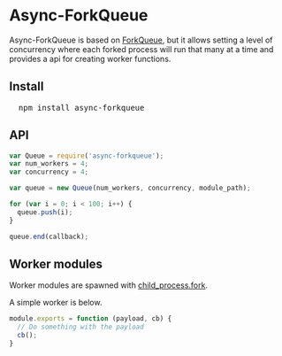 # Async-ForkQueue
Async-ForkQueue is based on [ForkQueue](https://github.com/andrewjstone/forkqueue), but it allows setting a level of concurrency where each forked process will run that many at a time and provides a api for creating worker functions.

## Install

<pre>
  npm install async-forkqueue
</pre>

## API
```javascript
var Queue = require('async-forkqueue');
var num_workers = 4;
var concurrency = 4;

var queue = new Queue(num_workers, concurrency, module_path);

for (var i = 0; i < 100; i++) {
  queue.push(i);
}

queue.end(callback);
```

## Worker modules
Worker modules are spawned with [child_process.fork](http://nodejs.org/api/child_process.html#child_process_child_process_fork_modulepath_args_options).

A simple worker is below.

```javascript
module.exports = function (payload, cb) {
  // Do something with the payload
  cb();
}
```